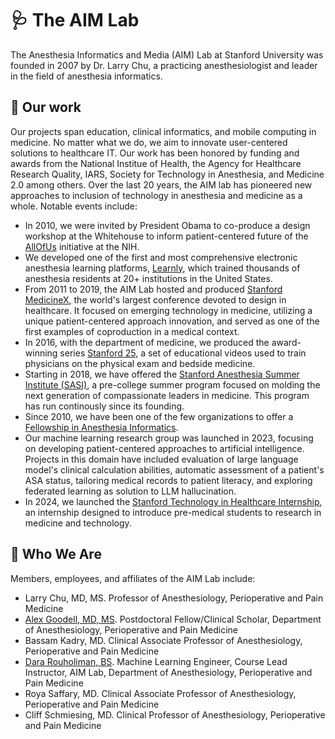 # 🩺 The AIM Lab
The Anesthesia Informatics and Media (AIM) Lab at Stanford University was founded in 2007 by Dr. Larry Chu, a practicing anesthesiologist and leader in the field of anesthesia informatics.

## 🏥 Our work
Our projects span education, clinical informatics, and mobile computing in medicine. No matter what we do, we aim to innovate user-centered solutions to healthcare IT. Our work has been honored by funding and awards from the National Institue of Health, the Agency for Healthcare Research Quality, IARS, Society for Technology in Anesthesia, and Medicine 2.0 among others. Over the last 20 years, the AIM lab has pioneered new approaches to inclusion of technology in anesthesia and medicine as a whole. Notable events include:

- In 2010, we were invited by President Obama to co-produce a design workshop at the Whitehouse to inform patient-centered future of the [AllOfUs](https://allofus.nih.gov) initiative at the NIH.
- We developed one of the first and most comprehensive electronic anesthesia learning platforms, [Learnly](https://learnly.org), which trained thousands of anesthesia residents at 20+ institutions in the United States.
- From 2011 to 2019, the AIM Lab hosted and produced [Stanford MedicineX](https://medicinex.stanford.edu), the world's largest conference devoted to design in healthcare. It focused on emerging technology in medicine, utilizing a unique patient-centered approach innovation, and served as one of the first examples of coproduction in a medical context.
- In 2016, with the department of medicine, we produced the award-winning series [Stanford 25](https://stanfordmedicine25.stanford.edu), a set of educational videos used to train physicians on the physical exam and bedside medicine.
- Starting in 2018, we have offered the [Stanford Anesthesia Summer Institute (SASI)](https://med.stanford.edu/anesthesia/education/SASI.html), a pre-college summer program focused on molding the next generation of compassionate leaders in medicine. This program has run continously since its founding.
- Since 2010, we have been one of the few organizations to offer a [Fellowship in Anesthesia Informatics](https://aim.stanford.edu/stanford-anesthesia-informatics-fellowship/).   
- Our machine learning research group was launched in 2023, focusing on developing patient-centered approaches to artificial intelligence. Projects in this domain have included evaluation of large language model's clinical calculation abilities, automatic assessment of a patient's ASA status, tailoring medical records to patient literacy, and exploring federated learning as solution to LLM hallucination.
- In 2024, we launched the [Stanford Technology in Healthcare Internship](https://med.stanford.edu/anesthesia/education/SASI/bridges-to-success1.html), an internship designed to introduce pre-medical students to research in medicine and technology. 

## 🌈 Who We Are
Members, employees, and affiliates of the AIM Lab include:

- Larry Chu, MD, MS. Professor of Anesthesiology, Perioperative and Pain Medicine
- [Alex Goodell, MD, MS](https://github.com/alexgoodell). Postdoctoral Fellow/Clinical Scholar, Department of Anesthesiology, Perioperative and Pain Medicine
- Bassam Kadry, MD. Clinical Associate Professor of Anesthesiology, Perioperative and Pain Medicine
- [Dara Rouholiman, BS](https://github.com/darar1). Machine Learning Engineer, Course Lead Instructor, AIM Lab, Department of Anesthesiology, Perioperative and Pain Medicine
- Roya Saffary, MD. Clinical Associate Professor of Anesthesiology, Perioperative and Pain Medicine
- Cliff Schmiesing, MD. Clinical Professor of Anesthesiology, Perioperative and Pain Medicine
